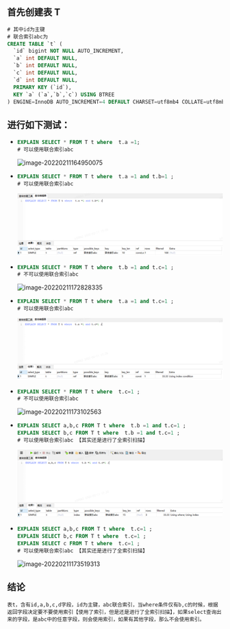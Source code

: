 ## 首先创建表 T

```sql
# 其中id为主键
# 联合索引abc为
CREATE TABLE `t` (
  `id` bigint NOT NULL AUTO_INCREMENT,
  `a` int DEFAULT NULL,
  `b` int DEFAULT NULL,
  `c` int DEFAULT NULL,
  `d` int DEFAULT NULL,
  PRIMARY KEY (`id`),
  KEY `a` (`a`,`b`,`c`) USING BTREE
) ENGINE=InnoDB AUTO_INCREMENT=4 DEFAULT CHARSET=utf8mb4 COLLATE=utf8mb4_0900_ai_ci;
```

## 进行如下测试：

- ```sql
  EXPLAIN SELECT * FROM T t where  t.a =1;
  # 可以使用联合索引abc
  ```

  ![image-20220211164950075](./images/mysqlindex001.jpg)

- ```sql
  EXPLAIN SELECT * FROM T t where  t.a =1 and t.b=1 ;
  # 可以使用联合索引abc
  ```

  ![image-20220211172722682](./images/mysqlindex002.jpg)

- ```sql
  EXPLAIN SELECT * FROM T t where  t.b =1 and t.c=1 ;
  # 不可以使用联合索引abc
  ```

  ![image-20220211172828335](./images/mysqlindex003.jpg)

- ```sql
  EXPLAIN SELECT * FROM T t where  t.a =1 and t.c=1 ;
  # 可以使用联合索引abc
  ```

  ![image-20220211172934875](./images/mysqlindex004.jpg)

- ```sql
  EXPLAIN SELECT * FROM T t where  t.c=1 ;
  # 不可以使用联合索引abc
  ```

  ![image-20220211173102563](./images/mysqlindex005.jpg)

- ```sql
  EXPLAIN SELECT a,b,c FROM T t where  t.b =1 and t.c=1 ;
  EXPLAIN SELECT b,c FROM T t where  t.b =1 and t.c=1 ;
  # 可以使用联合索引abc 【其实还是进行了全索引扫描】
  ```

  ![image-20220211173315516](./images/mysqlindex006.jpg)

- ```sql
  EXPLAIN SELECT a,b,c FROM T t where  t.c=1 ;
  EXPLAIN SELECT b,c FROM T t where  t.c=1 ;
  EXPLAIN SELECT c FROM T t where  t.c=1 ;
  # 可以使用联合索引abc 【其实还是进行了全索引扫描】
  ```

  ![image-20220211173519313](./images/mysqlindex007.jpg)

## 结论

```
表t，含有id,a,b,c,d字段，id为主键，abc联合索引，当where条件仅有b,c的时候，根据返回字段决定要不要使用索引【使用了索引，但是还是进行了全索引扫描】，如果select查询出来的字段，是abc中的任意字段，则会使用索引，如果有其他字段，那么不会使用索引。
```

